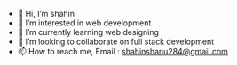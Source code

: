 - 👋 Hi, I’m shahin
- 👀 I’m interested in web development
- 🌱 I’m currently learning web designing
- 💞️ I’m looking to collaborate on full stack development
- 📫 How to reach me, Email : shahinshanu284@gmail.com

<!---
shahin284/shahin284 is a ✨ special ✨ repository because its `README.md` (this file) appears on your GitHub profile.
You can click the Preview link to take a look at your changes.
--->
